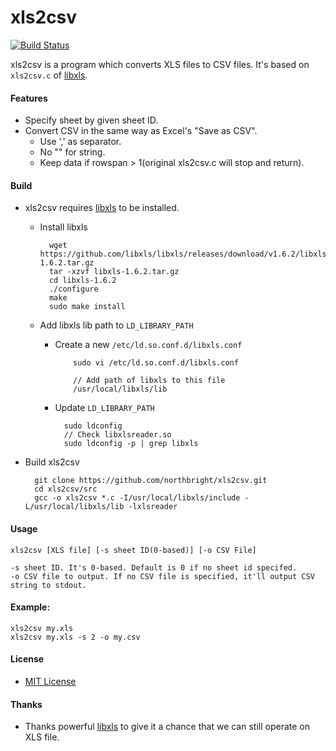 # xls2csv

[![Build Status](https://travis-ci.org/northbright/xls2csv.svg?branch=master)](https://travis-ci.org/northbright/xls2csv)

xls2csv is a program which converts XLS files to CSV files. It's based on `xls2csv.c` of [libxls](https://github.com/libxls/libxls/).

#### Features
* Specify sheet by given sheet ID.
* Convert CSV in the same way as Excel's "Save as CSV".
  * Use ',' as separator.
  * No "" for string.
  * Keep data if rowspan > 1(original xls2csv.c will stop and return).

#### Build
* xls2csv requires [libxls](https://github.com/libxls/libxls/) to be installed.
  * Install libxls
        
          wget https://github.com/libxls/libxls/releases/download/v1.6.2/libxls-1.6.2.tar.gz
          tar -xzvf libxls-1.6.2.tar.gz
          cd libxls-1.6.2
          ./configure
          make
          sudo make install
  * Add libxls lib path to `LD_LIBRARY_PATH`
    * Create a new `/etc/ld.so.conf.d/libxls.conf`
    
              sudo vi /etc/ld.so.conf.d/libxls.conf

              // Add path of libxls to this file
              /usr/local/libxls/lib

    * Update `LD_LIBRARY_PATH`

            sudo ldconfig
            // Check libxlsreader.so
            sudo ldconfig -p | grep libxls

* Build xls2csv

        git clone https://github.com/northbright/xls2csv.git
        cd xls2csv/src
        gcc -o xls2csv *.c -I/usr/local/libxls/include -L/usr/local/libxls/lib -lxlsreader

#### Usage
    xls2csv [XLS file] [-s sheet ID(0-based)] [-o CSV File]
    
    -s sheet ID. It's 0-based. Default is 0 if no sheet id specifed.
    -o CSV file to output. If no CSV file is specified, it'll output CSV string to stdout.

#### Example:
    xls2csv my.xls 
    xls2csv my.xls -s 2 -o my.csv

#### License
* [MIT License](./LICENSE)

#### Thanks
* Thanks powerful [libxls](https://github.com/libxls/libxls/) to give it a chance that we can still operate on XLS file.

